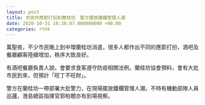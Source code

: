 ```yaml
---
layout: post
title: 市民作應節打扮到蘭桂坊　警方擺放鐵欄管理人潮
date: 2020-10-31 18:38:07.000000000 +08:00
categories: rthk
---
```


萬聖夜，不少巿民晚上到中環蘭桂坊消遣，很多人都作出不同的應節打扮，酒吧及餐廳顧客陸續增加，秩序大致良好。

有酒吧餐廳負責人說，會要求食客遵守防疫相關法例，蘭桂坊協會預料，會有大批巿民到來，但預計「旺丁不旺財」。

警方在蘭桂坊一帶部署大批警力，在現場擺放鐵欄管理人潮，不時有機動部隊人員巡邏，港島總區指揮官郭柏聰亦有到場視察。
